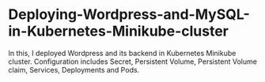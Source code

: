 # Deploying-Wordpress-and-MySQL-in-Kubernetes-Minikube-cluster

In this, I deployed Wordpress and its backend in Kubernetes Minikube cluster.
Configuration includes Secret, Persistent Volume, Persistent Volume claim, Services, Deployments and Pods.
